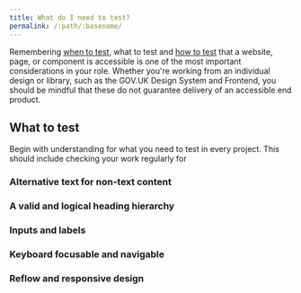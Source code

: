 ```yaml
---
title: What do I need to test?
permalink: /:path/:basename/
---
```

Remembering [when to test](#), what to test and [how to test](#) that a website, page, or component is accessible is one of the most important considerations in your role. Whether you're working from an individual design or library, such as the GOV.UK Design System and Frontend, you should be mindful that these do not guarantee delivery of an accessible end product.

## What to test

Begin with understanding for what you need to test in every project. This should include checking your work regularly for

### Alternative text for non-text content

### A valid and logical heading hierarchy

### Inputs and labels

### Keyboard focusable and navigable

### Reflow and responsive design
